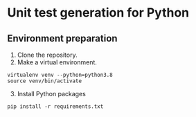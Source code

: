 # Unit test generation for Python

## Environment preparation

1. Clone the repository.
2. Make a virtual environment.
```
virtualenv venv --python=python3.8
source venv/bin/activate
```
3. Install Python packages
```
pip install -r requirements.txt
```
